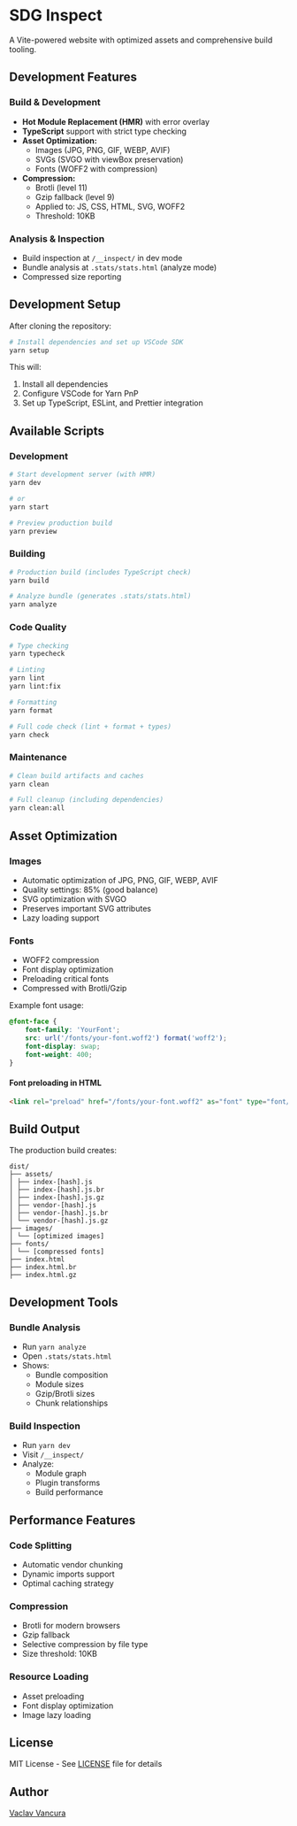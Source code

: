 # SDG Inspect

A Vite-powered website with optimized assets and comprehensive build tooling.

## Development Features

### Build & Development

- **Hot Module Replacement (HMR)** with error overlay
- **TypeScript** support with strict type checking
- **Asset Optimization:**
    - Images (JPG, PNG, GIF, WEBP, AVIF)
    - SVGs (SVGO with viewBox preservation)
    - Fonts (WOFF2 with compression)
- **Compression:**
    - Brotli (level 11)
    - Gzip fallback (level 9)
    - Applied to: JS, CSS, HTML, SVG, WOFF2
    - Threshold: 10KB

### Analysis & Inspection

- Build inspection at `/__inspect/` in dev mode
- Bundle analysis at `.stats/stats.html` (analyze mode)
- Compressed size reporting

## Development Setup

After cloning the repository:

```bash
# Install dependencies and set up VSCode SDK
yarn setup
```

This will:

1. Install all dependencies
2. Configure VSCode for Yarn PnP
3. Set up TypeScript, ESLint, and Prettier integration

## Available Scripts

### Development

```bash
# Start development server (with HMR)
yarn dev

# or
yarn start

# Preview production build
yarn preview
```

### Building

```bash
# Production build (includes TypeScript check)
yarn build

# Analyze bundle (generates .stats/stats.html)
yarn analyze
```

### Code Quality

```bash
# Type checking
yarn typecheck

# Linting
yarn lint
yarn lint:fix

# Formatting
yarn format

# Full code check (lint + format + types)
yarn check
```

### Maintenance

```bash
# Clean build artifacts and caches
yarn clean

# Full cleanup (including dependencies)
yarn clean:all
```

## Asset Optimization

### Images

- Automatic optimization of JPG, PNG, GIF, WEBP, AVIF
- Quality settings: 85% (good balance)
- SVG optimization with SVGO
- Preserves important SVG attributes
- Lazy loading support

### Fonts

- WOFF2 compression
- Font display optimization
- Preloading critical fonts
- Compressed with Brotli/Gzip

Example font usage:

```css
@font-face {
    font-family: 'YourFont';
    src: url('/fonts/your-font.woff2') format('woff2');
    font-display: swap;
    font-weight: 400;
}
```

#### Font preloading in HTML

```html
<link rel="preload" href="/fonts/your-font.woff2" as="font" type="font/woff2" crossorigin />
```

## Build Output

The production build creates:

```text
dist/
├── assets/
│ ├── index-[hash].js
│ ├── index-[hash].js.br
│ ├── index-[hash].js.gz
│ ├── vendor-[hash].js
│ ├── vendor-[hash].js.br
│ └── vendor-[hash].js.gz
├── images/
│ └── [optimized images]
├── fonts/
│ └── [compressed fonts]
├── index.html
├── index.html.br
├── index.html.gz
```

## Development Tools

### Bundle Analysis

- Run `yarn analyze`
- Open `.stats/stats.html`
- Shows:
    - Bundle composition
    - Module sizes
    - Gzip/Brotli sizes
    - Chunk relationships

### Build Inspection

- Run `yarn dev`
- Visit `/__inspect/`
- Analyze:
    - Module graph
    - Plugin transforms
    - Build performance

## Performance Features

### Code Splitting

- Automatic vendor chunking
- Dynamic imports support
- Optimal caching strategy

### Compression

- Brotli for modern browsers
- Gzip fallback
- Selective compression by file type
- Size threshold: 10KB

### Resource Loading

- Asset preloading
- Font display optimization
- Image lazy loading

## License

MIT License - See [LICENSE](LICENSE) file for details

## Author

[Vaclav Vancura](https://github.com/vancura)
